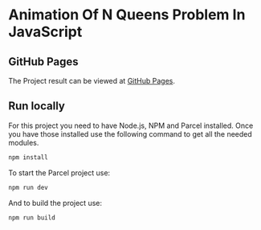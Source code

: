 # Animation Of N Queens Problem In JavaScript

## GitHub Pages

The Project result can be viewed at [GitHub Pages](https://koenloogman.github.io/Animation-Of-N-Queens-Problem-In-JavaScript/).

## Run locally

For this project you need to have Node.js, NPM and Parcel installed.
Once you have those installed use the following command to get all the needed modules.

```cmd
npm install
```

To start the Parcel project use:

```cmd
npm run dev
```

And to build the project use:

```cmd
npm run build
```
